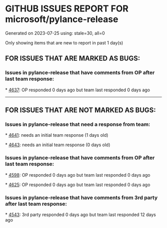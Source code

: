 
# GITHUB ISSUES REPORT FOR microsoft/pylance-release


Generated on 2023-07-25 using: stale=30, all=0


Only showing items that are new to report in past 1 day(s)


## FOR ISSUES THAT ARE MARKED AS BUGS:


### Issues in pylance-release that have comments from OP after last team response:


\* [4637](https://github.com/microsoft/pylance-release/issues/4637 "Pylance not indexing all files and symbols for sqlalchemy even with package depth of 4"): OP responded 0 days ago but team last responded 0 days ago

---

## FOR ISSUES THAT ARE NOT MARKED AS BUGS:


### Issues in pylance-release that need a response from team:


\* [4641](https://github.com/microsoft/pylance-release/issues/4641 "Inconsistency between inlay hint and implied type with recursive type"): needs an initial team response (1 days old)

\* [4643](https://github.com/microsoft/pylance-release/issues/4643 "PYLANCE issue"): needs an initial team response (0 days old)

### Issues in pylance-release that have comments from OP after last team response:


\* [4598](https://github.com/microsoft/pylance-release/issues/4598 "FATAL ERROR: MarkCompactCollector: young object promotion failed Allocation failed - JavaScript heap out of memory"): OP responded 0 days ago but team last responded 0 days ago

\* [4625](https://github.com/microsoft/pylance-release/issues/4625 "Pylance: Report Issue: can't have code completion except when I relaunch vscode"): OP responded 0 days ago but team last responded 0 days ago

### Issues in pylance-release that have comments from 3rd party after last team response:


\* [4543](https://github.com/microsoft/pylance-release/issues/4543 "Python Analysis Inlay Hints Call Argument Names gives useless and confusing names"): 3rd party responded 0 days ago but team last responded 12 days ago
